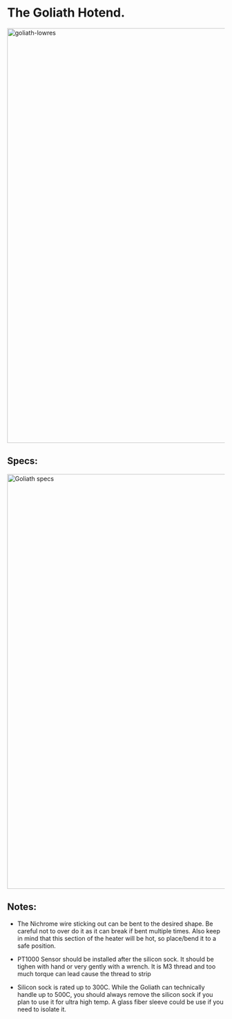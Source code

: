 # The Goliath Hotend. 
<img width="960" alt="goliath-lowres" src="https://user-images.githubusercontent.com/37383368/195914202-b6b73376-22ab-4478-b0bf-7f49b8e3ae7c.png">


## Specs:
<img width="960" alt="Goliath specs" src="https://user-images.githubusercontent.com/37383368/195914352-acbf3fbb-0363-40e2-94bd-2938d76021d7.png">

## Notes:

- The Nichrome wire sticking out can be bent to the desired shape. Be careful not to over do it as it can break if bent multiple times. Also keep in mind that this section of the heater will be hot, so place/bend it to a safe position.

- PT1000 Sensor should be installed after the silicon sock. It should be tighen with hand or very gently with a wrench. It is M3 thread and too much torque can lead cause the thread to strip

- Silicon sock is rated up to 300C. While the Goliath can technically handle up to 500C, you should always remove the silicon sock if you plan to use it for ultra high temp. A glass fiber sleeve could be use if you need to isolate it. 
